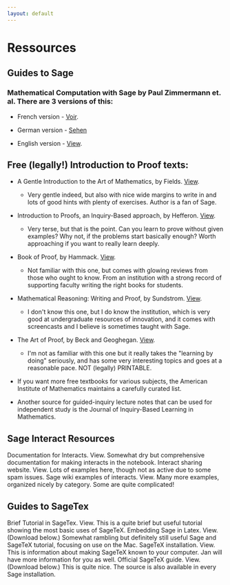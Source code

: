 ```yaml
---
layout: default
---
```



# Ressources




## Guides to Sage

### Mathematical Computation with Sage by Paul Zimmermann et. al. There are 3 versions of this: 
   - French version - [Voir](http://dl.lateralis.org/public/sagebook/sagebook-web-20130530.pdf). 
   
   - German version - [Sehen](https://www.google.com/url?q=https%3A%2F%2Fmembers.loria.fr%2FPZimmermann%2Fsagebook%2FCalculDeutsch.pdf&sa=D&sntz=1&usg=AFQjCNH25MgqpfX9td76EcJjrId7PCaQ2w)
   
   - English version - [View](https://www.google.com/url?q=https%3A%2F%2Fmembers.loria.fr%2FPZimmermann%2Fsagebook%2Fenglish.html&sa=D&sntz=1&usg=AFQjCNHWW_L59KhEzDLQeJ8LXbq_gik42w).


## Free (legally!) Introduction to Proof texts:

   - A Gentle Introduction to the Art of Mathematics, by Fields.  [View](http://www.google.com/url?q=http%3A%2F%2Fosj1961.github.io%2Fgiam%2F&sa=D&sntz=1&usg=AFQjCNG4B-dcRR7BUUaR852CRJvW2AMm8w). 
     - Very gentle indeed, but also with nice wide margins to write in and lots of good hints with plenty of exercises. 
    Author is a fan of Sage.
    
  -  Introduction to Proofs, an Inquiry-Based approach, by Hefferon.  [View](http://www.google.com/url?q=http%3A%2F%2Fjoshua.smcvt.edu%2Fproofs%2F&sa=D&sntz=1&usg=AFQjCNGHW24djhKPDgEq-bh1J1jhZ4YvHg).
     - Very terse, but that is the point.  Can you learn to prove without given examples?  Why not, if the problems start basically enough?  Worth approaching if you want to really learn deeply.
    
    
  -  Book of Proof, by Hammack.  [View](http://www.google.com/url?q=http%3A%2F%2Fwww.people.vcu.edu%2F~rhammack%2FBookOfProof%2F&sa=D&sntz=1&usg=AFQjCNGIPT2lpY1NgIH1OMRsaHQ1dH-UmA).
     - Not familiar with this one, but comes with glowing reviews from those who ought to know.  From an institution with a strong record of supporting faculty writing the right books for students.


  -  Mathematical Reasoning: Writing and Proof, by Sundstrom.  [View](http://www.google.com/url?q=http%3A%2F%2Fwww.people.vcu.edu%2F~rhammack%2FBookOfProof%2F&sa=D&sntz=1&usg=AFQjCNGIPT2lpY1NgIH1OMRsaHQ1dH-UmA).
     - I don't know this one, but I do know the institution, which is very good at undergraduate resources of innovation, and it comes with screencasts and I believe is sometimes taught with Sage.

  -  The Art of Proof, by Beck and Geoghegan. [View](http://www.google.com/url?q=http%3A%2F%2Fmath.sfsu.edu%2Fbeck%2Fpapers%2Faop.noprint.pdf&sa=D&sntz=1&usg=AFQjCNHU6DKoV6JgdOaiJJLg6hfrslQYrg).
     - I'm not as familiar with this one but it really takes the "learning by doing" seriously, and has some very interesting topics and goes at a reasonable pace.  NOT (legally) PRINTABLE.


  - If you want more free textbooks for various subjects, the American Institute of Mathematics maintains a carefully curated list.
  - Another source for guided-inquiry lecture notes that can be used for independent study is the Journal of Inquiry-Based Learning in Mathematics.

## Sage Interact Resources
Documentation for Interacts. View.
Somewhat dry but comprehensive documentation for making interacts in the notebook.
Interact sharing website.  View.
Lots of examples here, though not as active due to some spam issues.
Sage wiki examples of interacts.  View.
Many more examples, organized nicely by category.  Some are quite complicated!

## Guides to SageTex
Brief Tutorial in SageTex. View. 
This is a quite brief but useful tutorial showing the most basic uses of SageTeX. 
Embedding Sage in Latex.  View. (Download below.)
Somewhat rambling but definitely still useful Sage and SageTeX tutorial, focusing on use on the Mac.
SageTeX installation. View. 
This is information about making SageTeX known to your computer. Jan will have more information for you as well. 
Official SageTeX guide.  View. (Download below.)
This is quite nice. The source is also available in every Sage installation.
